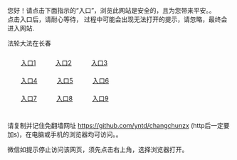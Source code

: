 您好！请点击下面指示的“入口”，浏览此网站是安全的，且为您带来平安。。 <br/>
点击入口后，请耐心等待， 过程中可能会出现无法打开的提示，请忽略，最终会进入网站. </br>

法轮大法在长春<br/>
<div style="padding:10px"><a style="margin:20px" target="_blank" href="https://d3bi13f08amxq5.cloudfront.net/2Qpsp?ridro" id="ccLink1" rel="nofollow">入口1</a> <a target="_blank" style="margin:20px" href="https://d2z2y2ck3as4xp.cloudfront.net/2Qpsp?etasuulf" id="ccLink2" rel="nofollow">入口2</a> <a style="margin:20px" target="_blank" href="https://d3jwlt2v47jyg0.cloudfront.net/2Qpsp?qtvpscw" id="ccLink3" rel="nofollow">入口3</a></div>

<div style="padding:10px" ><a style="margin:20px" target="_blank" href="https://d3bi13f08amxq5.cloudfront.net/2Qpsp?ridro" id="ccLink4" rel="nofollow">入口4</a> <a style="margin:20px" href="https://d2z2y2ck3as4xp.cloudfront.net/2Qpsp?etasuulf" target="_blank" id="ccLink5" rel="nofollow">入口5</a> <a style="margin:20px" href="https://d3jwlt2v47jyg0.cloudfront.net/2Qpsp?qtvpscw" target="_blank" id="ccLink6" rel="nofollow">入口6</a></div>

<div style="padding:10px"><a style="margin:20px" target="_blank" href="https://d3bi13f08amxq5.cloudfront.net/2Qpsp?ridro" id="ccLink7" rel="nofollow">入口7</a> <a style="margin:20px" href="https://d2z2y2ck3as4xp.cloudfront.net/2Qpsp?etasuulf" target="_blank" id="ccLink8" rel="nofollow">入口8</a> <a style="margin:20px" target="_blank" href="https://d3jwlt2v47jyg0.cloudfront.net/2Qpsp?qtvpscw" id="ccLink9" rel="nofollow">入口9</a></div>

<br/>



请复制并记住免翻墙网址 https://github.com/yntd/changchunzx (http后一定要加s)，在电脑或手机的浏览器均可访问。。<br/>

微信如提示停止访问该网页，须先点击右上角，选择浏览器打开。
